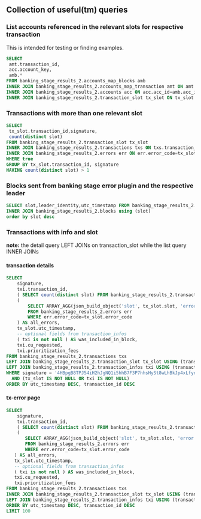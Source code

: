 ## Collection of useful(tm) queries

### List accounts referenced in the relevant slots for respective transaction
This is intended for testing or finding examples.

```sql
SELECT
 amt.transaction_id,
 acc.account_key,
 amb.*
FROM banking_stage_results_2.accounts_map_blocks amb
INNER JOIN banking_stage_results_2.accounts_map_transaction amt ON amt.acc_id=amb.acc_id
INNER JOIN banking_stage_results_2.accounts acc ON acc.acc_id=amb.acc_id
INNER JOIN banking_stage_results_2.transaction_slot tx_slot ON tx_slot.slot=amb.slot AND tx_slot.transaction_id=amt.transaction_id
```


### Transactions with more than one relevant slot

```sql
SELECT
 tx_slot.transaction_id,signature,
 count(distinct slot)
FROM banking_stage_results_2.transaction_slot tx_slot
INNER JOIN banking_stage_results_2.transactions txs ON txs.transaction_id=tx_slot.transaction_id
INNER JOIN banking_stage_results_2.errors err ON err.error_code=tx_slot.error_code
WHERE true
GROUP BY tx_slot.transaction_id, signature
HAVING count(distinct slot) > 1
```

### Blocks sent from banking stage error plugin and the respective leader
```sql
SELECT slot,leader_identity,utc_timestamp FROM banking_stage_results_2.transaction_slot tx_slot
INNER JOIN banking_stage_results_2.blocks using (slot)
order by slot desc
```


### Transactions with info and slot
**note:** the detail query LEFT JOINs on transaction_slot while the list query INNER JOINs 

#### transaction details
```sql
SELECT
    signature,
    txi.transaction_id,
    ( SELECT count(distinct slot) FROM banking_stage_results_2.transaction_slot WHERE transaction_id=tx_slot.transaction_id ) AS num_relative_slots,
    (
        SELECT ARRAY_AGG(json_build_object('slot', tx_slot.slot, 'error', err.error_text, 'count', count)::text)
        FROM banking_stage_results_2.errors err
        WHERE err.error_code=tx_slot.error_code
    ) AS all_errors,
    tx_slot.utc_timestamp,
    -- optional fields from transaction_infos
    ( txi is not null ) AS was_included_in_block,
    txi.cu_requested,
    txi.prioritization_fees
FROM banking_stage_results_2.transactions txs
LEFT JOIN banking_stage_results_2.transaction_slot tx_slot USING (transaction_id)
LEFT JOIN banking_stage_results_2.transaction_infos txi USING (transaction_id)
WHERE signature = '4HBpgB8TPJ54iH2hJgNQ1i5hhB7F3P7hhsHySt8wLhBkJp4xLfynDuZgZtLLGywTKcLtbEYHi7sd6NYp4jDCMd41'
  AND (tx_slot IS NOT NULL OR txi IS NOT NULL)
ORDER BY utc_timestamp DESC, transaction_id DESC
```

#### tx-error page
```sql
SELECT
	signature,
	txi.transaction_id,
	( SELECT count(distinct slot) FROM banking_stage_results_2.transaction_slot WHERE transaction_id=tx_slot.transaction_id ) AS num_relative_slots,
	(
	   SELECT ARRAY_AGG(json_build_object('slot', tx_slot.slot, 'error', err.error_text, 'count', count)::text)
	   FROM banking_stage_results_2.errors err
	   WHERE err.error_code=tx_slot.error_code
   ) AS all_errors,
   tx_slot.utc_timestamp,
   -- optional fields from transaction_infos
   ( txi is not null ) AS was_included_in_block,
   txi.cu_requested,
   txi.prioritization_fees
FROM banking_stage_results_2.transactions txs
INNER JOIN banking_stage_results_2.transaction_slot tx_slot USING (transaction_id)
LEFT JOIN banking_stage_results_2.transaction_infos txi USING (transaction_id)
ORDER BY utc_timestamp DESC, transaction_id DESC
LIMIT 100
```
